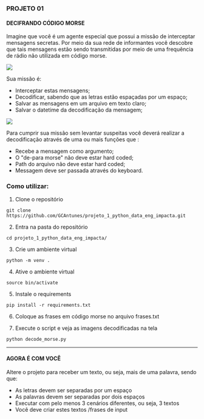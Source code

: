 ### PROJETO 01 
#### DECIFRANDO CÓDIGO MORSE

Imagine que você é um agente especial que possui a missão de interceptar mensagens secretas. Por meio da sua rede de informantes você descobre que tais mensagens estão sendo transmitidas por meio de uma frequência de rádio não utilizada em código morse.

<img src="../../imgs/projetos/missao_morse.png" style="max-width:500px; "/>


Sua missão é:
- Interceptar estas mensagens;
- Decodificar, sabendo que as letras estão espaçadas por um espaço;
- Salvar as mensagens em um arquivo em texto claro;
- Salvar o datetime da decodificação da mensagem;

<img src="../../imgs/projetos/morse.png" style="max-width:300px; "/>

Para cumprir sua missão sem levantar suspeitas você deverá realizar a decodificação através de uma ou mais funções que :
- Recebe a mensagem como argumento;
- O "de-para morse" não deve estar hard coded;
- Path do arquivo não deve estar hard coded;
- Messagem deve ser passada através do keyboard.

### Como utilizar:

1. Clone o repositório
```
git clone https://github.com/GCAntunes/projeto_1_python_data_eng_impacta.git
```
2. Entra na pasta do repositório
```
cd projeto_1_python_data_eng_impacta/
```
3. Crie um ambiente virtual
```
python -m venv .
```
4. Ative o ambiente virtual
```
source bin/activate
```
5. Instale o requirements 
```
pip install -r requirements.txt
```
6. Coloque as frases em código morse no arquivo frases.txt

7. Execute o script e veja as imagens decodificadas na tela
```
python decode_morse.py
```

----

#### AGORA É COM VOCÊ
Altere o projeto para receber um texto, ou seja, mais de uma palavra, sendo que:
- As letras devem ser separadas por um espaço
- As palavras devem ser separadas por dois espaços
- Executar com pelo menos 3 cenários diferentes, ou seja, 3 textos
- Você deve criar estes textos /frases de input